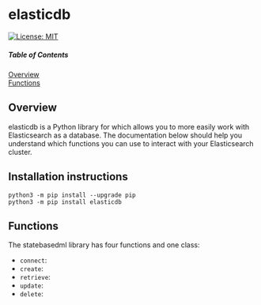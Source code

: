 elasticdb
========

[![License: MIT](https://img.shields.io/badge/License-MIT-yellow.svg)](https://opensource.org/licenses/MIT)

##### Table of Contents  
[Overview](#overview)  
[Functions](#functions)  


<a name="overview"/>

## Overview

elasticdb is a Python library for which allows you to more easily work with Elasticsearch as a database. The documentation below should help you understand which functions you can use to interact with your Elasticsearch cluster.

Installation instructions
-------------------------

    python3 -m pip install --upgrade pip
	python3 -m pip install elasticdb
    

<a name="functions"/>

## Functions
The statebasedml library has four functions and one class:
   - `connect`: 
   - `create`: 
   - `retrieve`: 
   - `update`: 
   - `delete`: 
